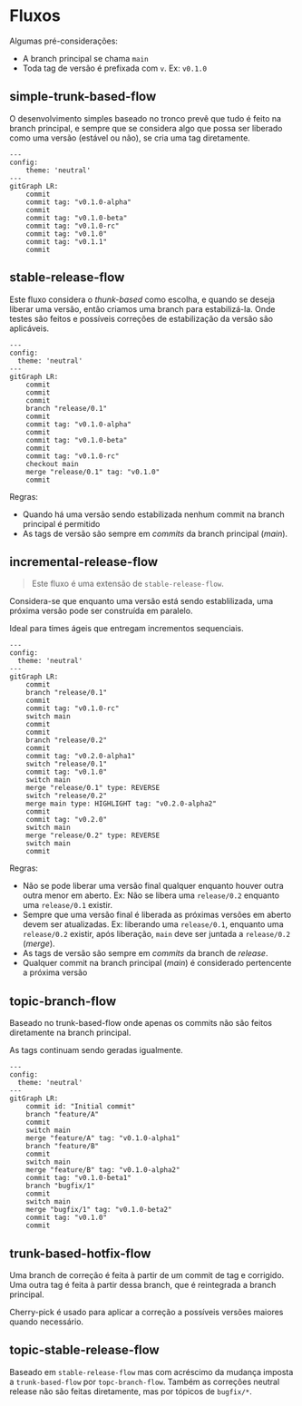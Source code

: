 # Fluxos

Algumas pré-considerações:

- A branch principal se chama `main`
- Toda tag de versão é prefixada com `v`. Ex: `v0.1.0`

## simple-trunk-based-flow

O desenvolvimento simples baseado no tronco prevê que tudo é feito
na branch principal, e sempre que se considera algo que possa ser
liberado como uma versão (estável ou não), se cria uma tag diretamente.

```mermaid
---
config:
    theme: 'neutral'
---
gitGraph LR:
    commit
    commit tag: "v0.1.0-alpha"
    commit
    commit tag: "v0.1.0-beta"
    commit tag: "v0.1.0-rc"
    commit tag: "v0.1.0"
    commit tag: "v0.1.1"
    commit
```

## stable-release-flow

Este fluxo considera o _thunk-based_ como escolha, e quando se deseja
liberar uma versão, então criamos uma branch para estabilizá-la.
Onde testes são feitos e possíveis correções de estabilização da
versão são aplicáveis.

```mermaid
---
config:
  theme: 'neutral'
---
gitGraph LR:
    commit
    commit
    commit
    branch "release/0.1"
    commit
    commit tag: "v0.1.0-alpha"
    commit
    commit tag: "v0.1.0-beta"
    commit
    commit tag: "v0.1.0-rc"
    checkout main
    merge "release/0.1" tag: "v0.1.0"
    commit
```

Regras:

- Quando há uma versão sendo estabilizada nenhum commit na branch
  principal é permitido
- As tags de versão são sempre em _commits_ da branch principal (_main_).

## incremental-release-flow

> Este fluxo é uma extensão de `stable-release-flow`.

Considera-se que enquanto uma versão está sendo establilizada, uma
próxima versão pode ser construída em paralelo.

Ideal para times ágeis que entregam incrementos sequenciais.

```mermaid
---
config:
  theme: 'neutral'
---
gitGraph LR:
    commit
    branch "release/0.1"
    commit
    commit tag: "v0.1.0-rc"
    switch main
    commit
    commit
    branch "release/0.2"
    commit
    commit tag: "v0.2.0-alpha1"
    switch "release/0.1"
    commit tag: "v0.1.0"
    switch main
    merge "release/0.1" type: REVERSE
    switch "release/0.2"
    merge main type: HIGHLIGHT tag: "v0.2.0-alpha2"
    commit 
    commit tag: "v0.2.0"
    switch main
    merge "release/0.2" type: REVERSE
    switch main
    commit
```


Regras:

- Não se pode liberar uma versão final qualquer enquanto houver outra
  outra menor em aberto. Ex: Não se libera uma `release/0.2` enquanto
  uma `release/0.1` existir.
- Sempre que uma versão final é liberada as próximas versões em aberto
  devem ser atualizadas. Ex: liberando uma `release/0.1`, enquanto uma
  `release/0.2` existir, após liberação, `main` deve ser juntada a 
  `release/0.2` (_merge_). 
- As tags de versão são sempre em _commits_ da branch de _release_.
- Qualquer commit na branch principal (_main_) é considerado pertencente
  a próxima versão


## topic-branch-flow

Baseado no trunk-based-flow onde apenas os commits não são feitos
diretamente na branch principal.

As tags continuam sendo geradas igualmente.

```mermaid
---
config:
  theme: 'neutral'
---
gitGraph LR:
    commit id: "Initial commit"
    branch "feature/A"
    commit
    switch main
    merge "feature/A" tag: "v0.1.0-alpha1"
    branch "feature/B"
    commit
    switch main
    merge "feature/B" tag: "v0.1.0-alpha2"
    commit tag: "v0.1.0-beta1"
    branch "bugfix/1"
    commit
    switch main
    merge "bugfix/1" tag: "v0.1.0-beta2"
    commit tag: "v0.1.0"
    commit
```

## trunk-based-hotfix-flow

Uma branch de correção é feita à partir de um commit de tag e corrigido.
Uma outra tag é feita à partir dessa branch, que é reintegrada a branch
principal.

Cherry-pick é usado para aplicar a correção a possíveis versões maiores
quando necessário.

## topic-stable-release-flow

Baseado em `stable-release-flow` mas com acréscimo da mudança imposta
a `trunk-based-flow` por `topc-branch-flow`. Também as correções neutral
release não são feitas diretamente, mas por tópicos de `bugfix/*`.

